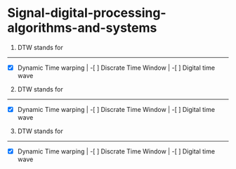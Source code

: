 # Signal-digital-processing-algorithms-and-systems
1. DTW stands for 
--------------------------------------------------------------------------
-[x] Dynamic Time warping | -[ ] Discrate Time Window | -[ ] Digital time wave


2. DTW stands for 
--------------------------------------------------------------------------
-[x] Dynamic Time warping | -[ ] Discrate Time Window | -[ ] Digital time wave


3. DTW stands for 
--------------------------------------------------------------------------
-[x] Dynamic Time warping | -[ ] Discrate Time Window | -[ ] Digital time wave
